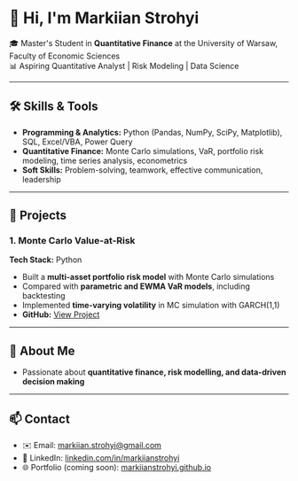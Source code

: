 # 👋 Hi, I'm Markiian Strohyi

🎓 Master's Student in **Quantitative Finance** at the University of Warsaw, Faculty of Economic Sciences  
📊 Aspiring Quantitative Analyst | Risk Modeling | Data Science

---

## 🛠 Skills & Tools

- **Programming & Analytics:** Python (Pandas, NumPy, SciPy, Matplotlib), SQL, Excel/VBA, Power Query  
- **Quantitative Finance:** Monte Carlo simulations, VaR, portfolio risk modeling, time series analysis, econometrics  
- **Soft Skills:** Problem-solving, teamwork, effective communication, leadership

---

## 🚀 Projects

### 1. Monte Carlo Value-at-Risk
**Tech Stack:** Python
- Built a **multi-asset portfolio risk model** with Monte Carlo simulations 
- Compared with **parametric and EWMA VaR models**, including backtesting  
- Implemented **time-varying volatility** in MC simulation with GARCH(1,1)   
- **GitHub:** [View Project](https://github.com/markiianstrohyi/markiianstrohyi.github.io/blob/main/MC-GARCH.ipynb)

---

## 📌 About Me
- Passionate about **quantitative finance, risk modelling, and data-driven decision making**  

---

## 📫 Contact
- ✉️ Email: [markiian.strohyi@gmail.com](mailto:markiian.strohyi@gmail.com)  
- 💼 LinkedIn: [linkedin.com/in/markiianstrohyi](https://www.linkedin.com/in/markiianstrohyi)  
- 🌐 Portfolio (coming soon): [markiianstrohyi.github.io](https://markiianstrohyi.github.io)
